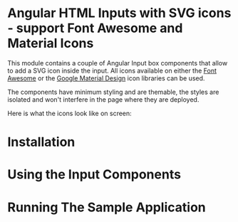 # Angular HTML Inputs with SVG icons - support Font Awesome and Material Icons

This module contains a couple of Angular Input box components that allow to add a SVG icon inside the input. All icons available on either the [Font Awesome](http://fontawesome.io) or the [Google Material Design](https://material.io/icons/) icon libraries can be used.

The components have minimum styling and are themable, the styles are isolated and won't interfere in the page where they are deployed. 

Here is what the icons look like on screen:




# Installation


# Using the Input Components



# Running The Sample Application


